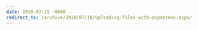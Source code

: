 ```yaml
---
date: 2010-07-15 -0800
redirect_to: /archive/2010/07/16/uploading-files-with-aspnetmvc.aspx/
---
```

